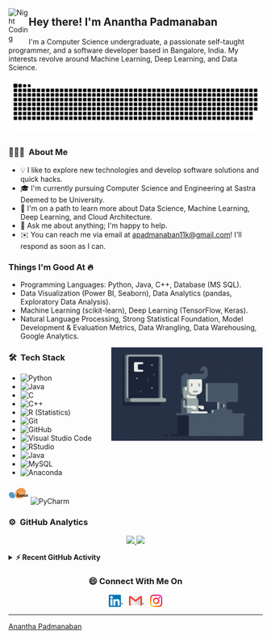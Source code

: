 <p align="left">
  <img alt="Night Coding" src="./assets/Hand%20Wave.gif" width='40' align="left"/>
  <h2>Hey there! I'm Anantha Padmanaban</h2>
</p>

I'm a Computer Science undergraduate, a passionate self-taught programmer, and a software developer based in Bangalore, India. My interests revolve around Machine Learning, Deep Learning, and Data Science.

<div align="center">
  <a href="https://1999azzar.github.io/1999AZZAR/">
    <img src="https://github.com/1999AZZAR/1999AZZAR/blob/main/resources/img/grid-snake.svg" alt="snake" />
  </a>
</div>

### 👨🏻‍💻 &nbsp;About Me

- 💡 I like to explore new technologies and develop software solutions and quick hacks.
- 🎓 I'm currently pursuing Computer Science and Engineering at Sastra Deemed to be University.
- 🌱 I'm on a path to learn more about Data Science, Machine Learning, Deep Learning, and Cloud Architecture.
- 💬 Ask me about anything; I'm happy to help.
- ✉️ You can reach me via email at apadmanaban11k@gmail.com! I'll respond as soon as I can.

### Things I'm Good At 🔥

- Programming Languages: Python, Java, C++, Database (MS SQL).
- Data Visualization (Power BI, Seaborn), Data Analytics (pandas, Exploratory Data Analysis).
- Machine Learning (scikit-learn), Deep Learning (TensorFlow, Keras).
- Natural Language Processing, Strong Statistical Foundation, Model Development & Evaluation Metrics, Data Wrangling, Data Warehousing, Google Analytics.

<img alt="Night Coding" src="https://raw.githubusercontent.com/AVS1508/AVS1508/master/assets/Night-Coding.gif" align="right"/>

### 🛠 &nbsp;Tech Stack

- ![Python](https://img.shields.io/badge/-Python-05122A?style=flat&logo=python)
- ![Java](https://img.shields.io/badge/-Java-05122A?style=flat&logo=Java&logoColor=FFA518)
- ![C](https://img.shields.io/badge/-C-05122A?style=flat&logo=C&logoColor=A8B9CC)
- ![C++](https://img.shields.io/badge/-C++-05122A?style=flat&logo=C%2B%2B&logoColor=00599C)
- ![R (Statistics)](https://img.shields.io/badge/-R-05122A?style=flat&logo=R&logoColor=276DC3)
- ![Git](https://img.shields.io/badge/-Git-05122A?style=flat&logo=git)
- ![GitHub](https://img.shields.io/badge/-GitHub-05122A?style=flat&logo=github)
- ![Visual Studio Code](https://img.shields.io/badge/-Visual%20Studio%20Code-05122A?style=flat&logo=visual-studio-code&logoColor=007ACC)
- ![RStudio](https://img.shields.io/badge/-RStudio-05122A?style=flat&logo=rstudio)
- ![Java](https://img.shields.io/badge/Java-ED8B00?style=for-the-badge&logo=java&logoColor=white)
- ![MySQL](https://img.shields.io/badge/MySQL-00000F)
- ![Anaconda](https://img.shields.io/badge/Anaconda-342B029.svg?style=for-the-badge&logo=anaconda&logoColor=white)

<code><img height="40" src="https://raw.githubusercontent.com/github/explore/80688e429a7d4ef2fca1e82350fe8e3517d3494d/topics/scikit-learn/scikit-learn.png" title="scikit-learn"></code>
![PyCharm](https://img.shields.io/badge/PyCharm-143?style=for-the-badge&logo=pycharm&logoColor=black&color=black&labelColor=green)

### ⚙️ &nbsp;GitHub Analytics

<p align="center">
  <a href="https://github.com/Anantha-Padmanaban">
    <img height="180em" src="https://github-readme-stats-eight-theta.vercel.app/api?username=Anantha-Padmanaban&show_icons=true&theme=algolia&include_all_commits=true&count_private=true"/>
    <img height="180em" src="https://github-readme-stats-eight-theta.vercel.app/api/top-langs/?username=Anantha-Padmanaban&layout=compact&langs_count=8&theme=algolia"/>
  </a>
</p>

<details>
  <summary><b>⚡ Recent GitHub Activity</b></summary>
  <br/>
  <a href="https://github.com/Anantha-Padmanaban">
    <img alt="Anantha-Padmanaban's Activity Graph" src="https://activity-graph.herokuapp.com/graph?username=Anantha-Padmanaban&custom_title=Anantha-Padmanaban's%20Contribution%20Graph&theme=react-dark" />
  </a>
</details>

<div align="center">
  <h3><b>😄 Connect With Me On</b></h3>
</div>

<p align="center">
  <a href="https://www.linkedin.com/in/anantha-padmanaban-k-bb1633229/" target="_blank">
    <img align="center" alt="Anantha Padmanaban | Linkedin" width="24px" src="https://github.com/SatYu26/SatYu26/blob/master/Assets/Linkedin.svg" />
  </a>
  &nbsp;&nbsp;
  <a href="mailto:apadmanaban@gmail.com">
    <img align="center" alt="Anantha Padmanaban | Gmail" width="26px" src="https://github.com/SatYu26/SatYu26/blob/master/Assets/Gmail.svg" />
  </a>
  &nbsp;&nbsp;
  <a href="https://www.instagram.com/pawan_1100_/" target="_blank">
    <img align="center" alt="Anantha Padmanaban | Instagram" width="24px" src="https://github.com/SatYu26/SatYu26/blob/master/Assets/Instagram.svg" />
  </a>
</p>

-----

[Anantha Padmanaban](https://github.com/Anantha-Padmanaban)
